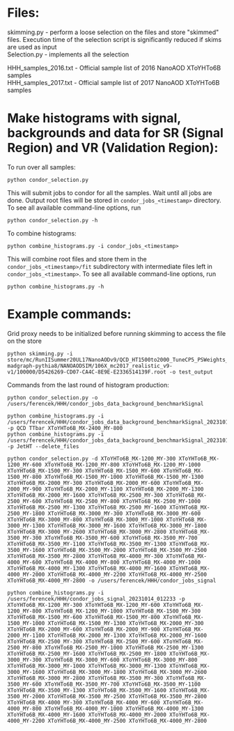 # Files:
skimming.py - perform a loose selection on the files and store "skimmed" files. Execution time of the selection script is significantly reduced if skims are used as input\
Selection.py - implements all the selection

HHH_samples_2016.txt - Official sample list of 2016 NanoAOD XToYHTo6B samples\
HHH_samples_2017.txt - Official sample list of 2017 NanoAOD XToYHTo6B samples

<!-- Efficiency_plot.py - creates 2D efficiency plot (Mass Y vs. Mass X)\ -->
<!-- mass_matching_plots_boosted.py - creates MJJJ and MJJ mass distributions for boosted events\ -->
<!-- mass_matching_plots_semiboosted.py - creates MJJJ and MJJ mass distributions for semiboosted events\ -->

# Make histograms with signal, backgrounds and data for SR (Signal Region) and VR (Validation Region):

To run over all samples:
```
python condor_selection.py
```
This will submit jobs to condor for all the samples. Wait until all jobs are done. Output root files will be stored in ```condor_jobs_<timestamp>``` directory. To see all available command-line options, run
```
python condor_selection.py -h
```

To combine histograms:
```
python combine_histograms.py -i condor_jobs_<timestamp>
```
This will combine root files and store them in the ```condor_jobs_<timestamp>/fit``` subdirectory with intermediate files left in ```condor_jobs_<timestamp>```. To see all available command-line options, run
```
python combine_histograms.py -h
```

<!-- To generate boosted and semiboosted plots: -->
<!-- ``` -->
<!-- python Plot_Boosted.py -->
<!-- python Plot_semiBoosted.py -->
<!-- ``` -->

# Example commands:

Grid proxy needs to be initialized before running skimming to access the file on the store
```
python skimming.py -i store/mc/RunIISummer20UL17NanoAODv9/QCD_HT1500to2000_TuneCP5_PSWeights_13TeV-madgraph-pythia8/NANOAODSIM/106X_mc2017_realistic_v9-v1/100000/D5426269-CD07-CA4C-8E9E-E2336514139F.root -o test_output
```

Commands from the last round of histogram production:
```
python condor_selection.py -o /users/ferencek/HHH/condor_jobs_data_background_benchmarkSignal
```
```
python combine_histograms.py -i /users/ferencek/HHH/condor_jobs_data_background_benchmarkSignal_20231014_012139 -p QCD TTbar XToYHTo6B_MX-2400_MY-800
python combine_histograms.py -i /users/ferencek/HHH/condor_jobs_data_background_benchmarkSignal_20231014_012139 -p JetHT --delete_files
```

```
python condor_selection.py -d XToYHTo6B_MX-1200_MY-300 XToYHTo6B_MX-1200_MY-600 XToYHTo6B_MX-1200_MY-800 XToYHTo6B_MX-1200_MY-1000 XToYHTo6B_MX-1500_MY-300 XToYHTo6B_MX-1500_MY-600 XToYHTo6B_MX-1500_MY-800 XToYHTo6B_MX-1500_MY-1000 XToYHTo6B_MX-1500_MY-1300 XToYHTo6B_MX-2000_MY-300 XToYHTo6B_MX-2000_MY-600 XToYHTo6B_MX-2000_MY-900 XToYHTo6B_MX-2000_MY-1100 XToYHTo6B_MX-2000_MY-1300 XToYHTo6B_MX-2000_MY-1600 XToYHTo6B_MX-2500_MY-300 XToYHTo6B_MX-2500_MY-600 XToYHTo6B_MX-2500_MY-800 XToYHTo6B_MX-2500_MY-1000 XToYHTo6B_MX-2500_MY-1300 XToYHTo6B_MX-2500_MY-1600 XToYHTo6B_MX-2500_MY-1800 XToYHTo6B_MX-3000_MY-300 XToYHTo6B_MX-3000_MY-600 XToYHTo6B_MX-3000_MY-800 XToYHTo6B_MX-3000_MY-1000 XToYHTo6B_MX-3000_MY-1300 XToYHTo6B_MX-3000_MY-1600 XToYHTo6B_MX-3000_MY-1800 XToYHTo6B_MX-3000_MY-2600 XToYHTo6B_MX-3000_MY-2800 XToYHTo6B_MX-3500_MY-300 XToYHTo6B_MX-3500_MY-600 XToYHTo6B_MX-3500_MY-700 XToYHTo6B_MX-3500_MY-1100 XToYHTo6B_MX-3500_MY-1300 XToYHTo6B_MX-3500_MY-1600 XToYHTo6B_MX-3500_MY-2000 XToYHTo6B_MX-3500_MY-2500 XToYHTo6B_MX-3500_MY-2800 XToYHTo6B_MX-4000_MY-300 XToYHTo6B_MX-4000_MY-600 XToYHTo6B_MX-4000_MY-800 XToYHTo6B_MX-4000_MY-1000 XToYHTo6B_MX-4000_MY-1300 XToYHTo6B_MX-4000_MY-1600 XToYHTo6B_MX-4000_MY-2000 XToYHTo6B_MX-4000_MY-2200 XToYHTo6B_MX-4000_MY-2500 XToYHTo6B_MX-4000_MY-2800 -o /users/ferencek/HHH/condor_jobs_signal
```
```
python combine_histograms.py -i /users/ferencek/HHH/condor_jobs_signal_20231014_012233 -p XToYHTo6B_MX-1200_MY-300 XToYHTo6B_MX-1200_MY-600 XToYHTo6B_MX-1200_MY-800 XToYHTo6B_MX-1200_MY-1000 XToYHTo6B_MX-1500_MY-300 XToYHTo6B_MX-1500_MY-600 XToYHTo6B_MX-1500_MY-800 XToYHTo6B_MX-1500_MY-1000 XToYHTo6B_MX-1500_MY-1300 XToYHTo6B_MX-2000_MY-300 XToYHTo6B_MX-2000_MY-600 XToYHTo6B_MX-2000_MY-900 XToYHTo6B_MX-2000_MY-1100 XToYHTo6B_MX-2000_MY-1300 XToYHTo6B_MX-2000_MY-1600 XToYHTo6B_MX-2500_MY-300 XToYHTo6B_MX-2500_MY-600 XToYHTo6B_MX-2500_MY-800 XToYHTo6B_MX-2500_MY-1000 XToYHTo6B_MX-2500_MY-1300 XToYHTo6B_MX-2500_MY-1600 XToYHTo6B_MX-2500_MY-1800 XToYHTo6B_MX-3000_MY-300 XToYHTo6B_MX-3000_MY-600 XToYHTo6B_MX-3000_MY-800 XToYHTo6B_MX-3000_MY-1000 XToYHTo6B_MX-3000_MY-1300 XToYHTo6B_MX-3000_MY-1600 XToYHTo6B_MX-3000_MY-1800 XToYHTo6B_MX-3000_MY-2600 XToYHTo6B_MX-3000_MY-2800 XToYHTo6B_MX-3500_MY-300 XToYHTo6B_MX-3500_MY-600 XToYHTo6B_MX-3500_MY-700 XToYHTo6B_MX-3500_MY-1100 XToYHTo6B_MX-3500_MY-1300 XToYHTo6B_MX-3500_MY-1600 XToYHTo6B_MX-3500_MY-2000 XToYHTo6B_MX-3500_MY-2500 XToYHTo6B_MX-3500_MY-2800 XToYHTo6B_MX-4000_MY-300 XToYHTo6B_MX-4000_MY-600 XToYHTo6B_MX-4000_MY-800 XToYHTo6B_MX-4000_MY-1000 XToYHTo6B_MX-4000_MY-1300 XToYHTo6B_MX-4000_MY-1600 XToYHTo6B_MX-4000_MY-2000 XToYHTo6B_MX-4000_MY-2200 XToYHTo6B_MX-4000_MY-2500 XToYHTo6B_MX-4000_MY-2800
```
